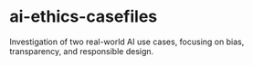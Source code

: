 # ai-ethics-casefiles
 Investigation of two real-world AI use cases, focusing on bias, transparency, and responsible design. 
